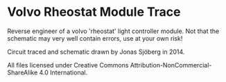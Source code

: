 Volvo Rheostat Module Trace
===========================

Reverse engineer of a volvo 'rheostat' light controller module.
Not that the schematic may very well contain errors, use at your own risk!

Circuit traced and schematic drawn by Jonas Sjöberg in 2014.

All files licensed under Creative Commons Attribution-NonCommercial-ShareAlike
4.0 International.
